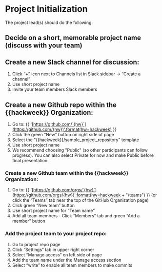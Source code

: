 # Project Initialization

The project lead(s) should do the following:

## Decide on a short, memorable project name (discuss with your team)

## Create a new Slack channel for discussion:
1. Click “+” icon next to Channels list in Slack sidebar -> “Create a channel”
1. Use short project name
1. Invite your team members Slack members

## Create a new Github repo within the {{hackweek}} Organization:
1. Go to: {{ '[https://github.com/`{hw}`](https://github.com/{hw})'.format(hw=hackweek) }}
1. Click the green “New” button on right side of page
1. Select the "{{hackweek}}/sample_project_repository" template
1. Use short project name
1. We recommend choosing "Public" (so other participants can follow progress). You can also select Private for now and make Public before final presentation.

### Create a new Github team within the {{hackweek}} Organization:
1. Go to: {{ '[https://github.com/orgs/`{hw}`](https://github.com/orgs/{hw})'.format(hw=hackweek + "/teams") }} (or click the “Teams” tab near the top of the GitHub Organization page)
1. Click green “New team” button
1. Use short project name for “Team name”
1. Add all team members - Click “Members” tab and green “Add a member” button

### Add the project team to your project repo:
1. Go to project repo page
1. Click “Settings” tab in upper right corner
1. Select “Manage access” on left side of page
1. Add the team name under the Manage access section
1. Select “write” to enable all team members to make commits

